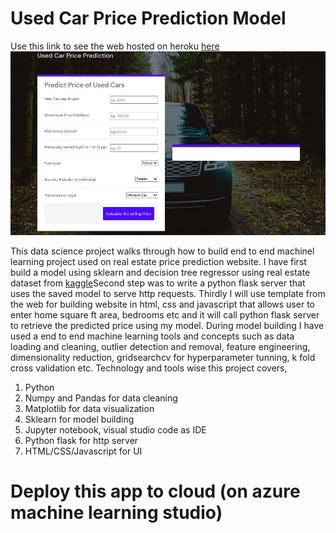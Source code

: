 # Used Car Price Prediction Model
Use this link to see the web hosted on heroku [here](https://used-car-prediction-ml-model.herokuapp.com/)
![](used_car.png)

This data science project walks through how to build end to end machinel learning project used on real estate price prediction website. I have first build a model using sklearn and decision tree regressor using real estate dataset from [kaggle](https://www.kaggle.com/davivieirab/real-estate-data-brazil)Second step was to write a python flask server that uses the saved model to serve http requests. Thirdly I will use template from the web for building website in html, css and javascript that allows user to enter home square ft area, bedrooms etc and it will call python flask server to retrieve the predicted price using my model. During model building I have used a end to end machine learning tools and concepts such as data loading and cleaning, outlier detection and removal, feature engineering, dimensionality reduction, gridsearchcv for hyperparameter tunning, k fold cross validation etc. Technology and tools wise this project covers,

1. Python
2. Numpy and Pandas for data cleaning
3. Matplotlib for data visualization
4. Sklearn for model building
5. Jupyter notebook, visual studio code as IDE
6. Python flask for http server
7. HTML/CSS/Javascript for UI

# Deploy this app to cloud (on azure machine learning studio)



